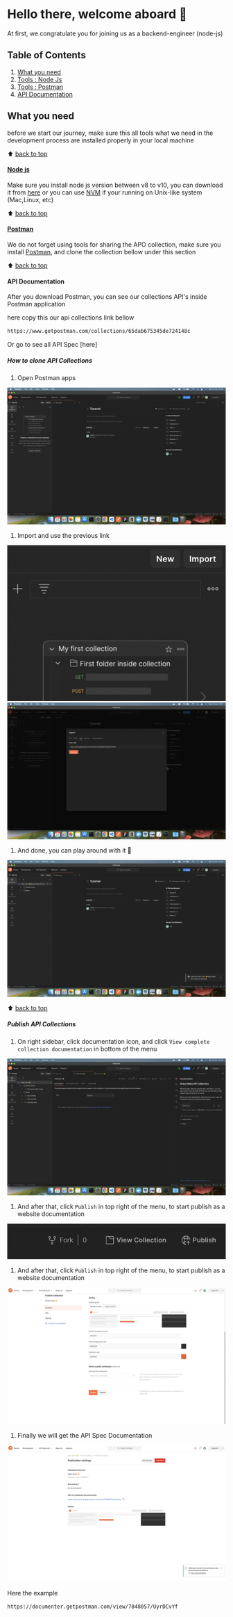 # Hello there, welcome aboard 👋
At first, we congratulate you for joining us as a backend-engineer (node-js)

## Table of Contents
1. [What you need](#what-you-need)
1. [Tools : Node Js](#node-jshttpsnodejsorgdistv10241)
1. [Tools : Postman](#postmanhttpswwwpostmancom)
1. [API Documentation](#api-documentation)

## What you need
before we start our journey, make sure this all tools what we need in the development process are installed properly in your local machine

⬆️ [back to top](#table-of-contents)
#### [Node js](https://nodejs.org/dist/v10.24.1/)
Make sure you install node js version between v8 to v10, you can download it from [here]((https://nodejs.org/dist/v10.24.1/)) or you can use [NVM](https://github.com/nvm-sh/nvm) if your running on Unix-like system (Mac,Linux, etc)

⬆️ [back to top](#table-of-contents)

#### [Postman](https://www.postman.com/)
We do not forget using tools for sharing the APO collection, make sure you install [Postman](https://www.postman.com/), and clone the collection bellow under this section 

⬆️ [back to top](#table-of-contents)


#### API Documentation
After you download Postman, you can see our collections API's inside Postman application

here copy this our api collections link bellow
```bash
https://www.getpostman.com/collections/65dab675345de724148c
```

Or go to see all API Spec [here]

##### How to clone API Collections
1.  Open Postman apps
<img src="../.github/images/step_1.png" />

1. Import and use the previous link
<img src="../.github/images/step_2-1.png" />
<img src="../.github/images/step_2-2.png" />

1. And done, you can play around with it 🚀
<img src="../.github/images/step_3.png" />

⬆️ [back to top](#table-of-contents)

##### Publish API Collections
1. On right sidebar, click documentation icon, and click ```View complete collection documentation``` in bottom of the menu
<img src="../.github/images/publish_1.png">

1. And after that, click ```Publish``` in top right of the menu, to start publish as a website documentation
<img src="../.github/images/publish_2.png">

1. And after that, click ```Publish``` in top right of the menu, to start publish as a website documentation
<img src="../.github/images/publish_3.png">

1. Finally we will get the API Spec Documentation
<img src="../.github/images/publish_4.png">

Here the example 
```text
https://documenter.getpostman.com/view/7848057/UyrDCvYf
```



